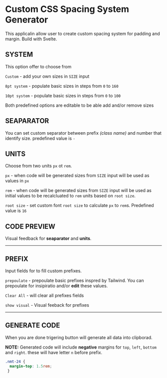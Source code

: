 # Custom CSS Spacing System Generator

This applicalin allow user to create custom spacing system for padding and margin. Build with Svelte.

## SYSTEM

This option offer to choose from

`Custom` - add your own sizes in `SIZE` input

`8pt system` - populate basic sizes in steps from `0` to `160`

`10pt system` - populate basic sizes in steps from `0` to `100`

Both predefined options are editable to be able add and/or remove sizes

## SEAPARATOR

You can set custom separator between prefix _(class name)_ and number that identify size. predefined value is `-`

## UNITS

Choose from two units `px` ot `rem`.


`px` - when code will be generated sizes from `SIZE` input will be used as values in `px`

`rem` - when code will be generated sizes from `SIZE` input will be used as initial values to be recalcluated to `rem` units based on `root size`.

`root size` - set custom font `root size` to calculate `px` to `rem`s. Predefined value is `16`

## CODE PREVIEW

Visual feedback for **seaparator** and **units**.

---

## PREFIX

Input fields for to fill custom prefixes.

`prepoulate` - prepoulate basic prefixes inspred by Tailwind. You can prepoulate for insipiratio and/or **edit** these values.

`Clear All` - will clear all prefixes fields

`show visual` - Visual feeback for prefixes

---

## GENERATE CODE

When you are done trigering button will generate all data into clipborad.

**NOTE:** Generated code will include **negative** margins for `top`, `left`, `bottom` and `right`. these will have letter `n` before prefix.

```css
.nmt-24 {
  margin-top: 1.5rem;
 }
```
